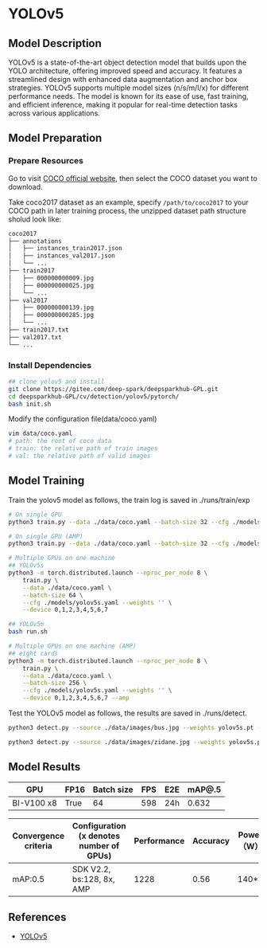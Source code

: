 # YOLOv5

## Model Description

YOLOv5 is a state-of-the-art object detection model that builds upon the YOLO architecture, offering improved speed and
accuracy. It features a streamlined design with enhanced data augmentation and anchor box strategies. YOLOv5 supports
multiple model sizes (n/s/m/l/x) for different performance needs. The model is known for its ease of use, fast training,
and efficient inference, making it popular for real-time detection tasks across various applications.

## Model Preparation

### Prepare Resources

Go to visit [COCO official website](https://cocodataset.org/#download), then select the COCO dataset you want to
download.

Take coco2017 dataset as an example, specify `/path/to/coco2017` to your COCO path in later training process, the
unzipped dataset path structure sholud look like:

```bash
coco2017
├── annotations
│   ├── instances_train2017.json
│   ├── instances_val2017.json
│   └── ...
├── train2017
│   ├── 000000000009.jpg
│   ├── 000000000025.jpg
│   └── ...
├── val2017
│   ├── 000000000139.jpg
│   ├── 000000000285.jpg
│   └── ...
├── train2017.txt
├── val2017.txt
└── ...
```

### Install Dependencies

```bash
## clone yolov5 and install
git clone https://gitee.com/deep-spark/deepsparkhub-GPL.git
cd deepsparkhub-GPL/cv/detection/yolov5/pytorch/
bash init.sh
```

Modify the configuration file(data/coco.yaml)

```bash
vim data/coco.yaml
# path: the root of coco data
# train: the relative path of train images
# val: the relative path of valid images
```

## Model Training

Train the yolov5 model as follows, the train log is saved in ./runs/train/exp

```bash
# On single GPU
python3 train.py --data ./data/coco.yaml --batch-size 32 --cfg ./models/yolov5s.yaml --weights ''

# On single GPU (AMP)
python3 train.py --data ./data/coco.yaml --batch-size 32 --cfg ./models/yolov5s.yaml --weights '' --amp

# Multiple GPUs on one machine
## YOLOv5s
python3 -m torch.distributed.launch --nproc_per_node 8 \
    train.py \
    --data ./data/coco.yaml \
    --batch-size 64 \
    --cfg ./models/yolov5s.yaml --weights '' \
    --device 0,1,2,3,4,5,6,7

## YOLOv5m
bash run.sh

# Multiple GPUs on one machine (AMP)
## eight cards 
python3 -m torch.distributed.launch --nproc_per_node 8 \
    train.py \
    --data ./data/coco.yaml \
    --batch-size 256 \
    --cfg ./models/yolov5s.yaml --weights '' \
    --device 0,1,2,3,4,5,6,7 --amp
```

Test the YOLOv5 model as follows, the results are saved in ./runs/detect.

```bash
python3 detect.py --source ./data/images/bus.jpg --weights yolov5s.pt --img 640

python3 detect.py --source ./data/images/zidane.jpg --weights yolov5s.pt --img 640
```

## Model Results


| GPU        | FP16 | Batch size | FPS | E2E | mAP@.5 |
|------------|------|------------|-----|-----|--------|
| BI-V100 x8 | True | 64         | 598 | 24h | 0.632  |

| Convergence criteria | Configuration (x denotes number of GPUs) | Performance | Accuracy | Power（W） | Scalability | Memory utilization（G） | Stability |
| -------------------- | ---------------------------------------- | ----------- | -------- | ---------- | ----------- | ----------------------- | --------- |
| mAP:0.5              | SDK V2.2, bs:128, 8x, AMP                | 1228        | 0.56     | 140\*8     | 0.92        | 27.3\*8                 | 1         |

## References

- [YOLOv5](https://github.com/ultralytics/yolov5)
